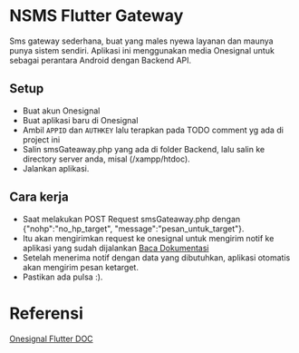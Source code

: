# NSMS Flutter Gateway
Sms gateway sederhana, buat yang males nyewa layanan dan maunya punya sistem sendiri.
Aplikasi ini menggunakan media Onesignal untuk sebagai perantara Android dengan Backend API.

## Setup
* Buat akun Onesignal
* Buat aplikasi baru di Onesignal
* Ambil `APPID` dan `AUTHKEY` lalu terapkan pada TODO comment yg ada di project ini
* Salin smsGateaway.php yang ada di folder Backend, lalu salin ke directory server anda, misal (/xampp/htdoc).
* Jalankan aplikasi.

## Cara kerja
* Saat melakukan POST Request smsGateaway.php dengan {"nohp":"no_hp_target", "message":"pesan_untuk_target"}.
* Itu akan mengirimkan request ke onesignal untuk mengirim notif ke aplikasi yang sudah dijalankan [Baca Dokumentasi](https://documentation.onesignal.com/reference#create-notification)
* Setelah menerima notif dengan data yang dibutuhkan, aplikasi otomatis akan mengirim pesan ketarget.
* Pastikan ada pulsa :).

# Referensi
[Onesignal Flutter DOC](https://documentation.onesignal.com/docs/flutter-sdk-setup)
